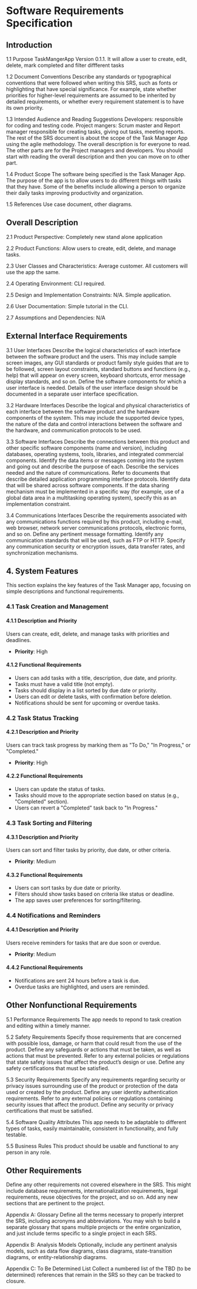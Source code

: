 # Software Requirements Specification
## Introduction
1.1 Purpose
TaskMangerApp Version 0.1.1. It will allow a user to create, edit, delete, mark completed and filter diffferent tasks


1.2 Document Conventions
Describe any standards or typographical conventions that were followed when writing this SRS, such as fonts or highlighting that have special significance. For example, state whether priorities for higher-level requirements are assumed to be inherited by detailed requirements, or whether every requirement statement is to have its own priority.

1.3 Intended Audience and Reading Suggestions
Developers: responsible for coding and testing code.
Project mangers: Scrum master and Report manager responsible for creating tasks, giving out tasks, meeting reports. 
The rest of the SRS document is about the scope of the Task Manager App using the agile methodology. The overall description is for everyone to read. The other parts are for the Project managers and developers. You should start with reading the overall description and then you can move on to other part.   


1.4 Product Scope
The software being specified is the Task Manager App. The purpose of the app is to allow users to do different things with tasks that they have. Some of the benefits include allowing a person to organize their daily tasks improving productivity and organization.  


1.5 References
Use case document, other diagrams.


## Overall Description
2.1 Product Perspective:
Completely new stand alone application

2.2 Product Functions:
Allow users to create, edit, delete, and manage tasks.

2.3 User Classes and Characteristics:
Average customer. All customers will use the app the same.

2.4 Operating Environment:
CLI required.

2.5 Design and Implementation Constraints:
N/A. Simple application.

2.6 User Documentation:
Simple tutorial in the CLI.

2.7 Assumptions and Dependencies:
N/A

## External Interface Requirements
3.1 User Interfaces
Describe the logical characteristics of each interface between the software product and the users. This may include sample screen images, any GUI standards or product family style guides that are to be followed, screen layout constraints, standard buttons and functions (e.g., help) that will appear on every screen, keyboard shortcuts, error message display standards, and so on. Define the software components for which a user interface is needed. Details of the user interface design should be documented in a separate user interface specification.

3.2 Hardware Interfaces
Describe the logical and physical characteristics of each interface between the software product and the hardware components of the system. This may include the supported device types, the nature of the data and control interactions between the software and the hardware, and communication protocols to be used.

3.3 Software Interfaces
Describe the connections between this product and other specific software components (name and version), including databases, operating systems, tools, libraries, and integrated commercial components. Identify the data items or messages coming into the system and going out and describe the purpose of each. Describe the services needed and the nature of communications. Refer to documents that describe detailed application programming interface protocols. Identify data that will be shared across software components. If the data sharing mechanism must be implemented in a specific way (for example, use of a global data area in a multitasking operating system), specify this as an implementation constraint.

3.4 Communications Interfaces
Describe the requirements associated with any communications functions required by this product, including e-mail, web browser, network server communications protocols, electronic forms, and so on. Define any pertinent message formatting. Identify any communication standards that will be used, such as FTP or HTTP. Specify any communication security or encryption issues, data transfer rates, and synchronization mechanisms.

## 4. System Features

This section explains the key features of the Task Manager app, focusing on simple descriptions and functional requirements.

### 4.1 Task Creation and Management

#### 4.1.1 Description and Priority
Users can create, edit, delete, and manage tasks with priorities and deadlines.
- **Priority**: High

#### 4.1.2 Functional Requirements
- Users can add tasks with a title, description, due date, and priority.
- Tasks must have a valid title (not empty).
- Tasks should display in a list sorted by due date or priority.
- Users can edit or delete tasks, with confirmation before deletion.
- Notifications should be sent for upcoming or overdue tasks.

### 4.2 Task Status Tracking

#### 4.2.1 Description and Priority
Users can track task progress by marking them as "To Do," "In Progress," or "Completed."
- **Priority**: High

#### 4.2.2 Functional Requirements
- Users can update the status of tasks.
- Tasks should move to the appropriate section based on status (e.g., "Completed" section).
- Users can revert a "Completed" task back to "In Progress."

### 4.3 Task Sorting and Filtering

#### 4.3.1 Description and Priority
Users can sort and filter tasks by priority, due date, or other criteria.
- **Priority**: Medium

#### 4.3.2 Functional Requirements
- Users can sort tasks by due date or priority.
- Filters should show tasks based on criteria like status or deadline.
- The app saves user preferences for sorting/filtering.

### 4.4 Notifications and Reminders

#### 4.4.1 Description and Priority
Users receive reminders for tasks that are due soon or overdue.
- **Priority**: Medium

#### 4.4.2 Functional Requirements
- Notifications are sent 24 hours before a task is due.
- Overdue tasks are highlighted, and users are reminded.

## Other Nonfunctional Requirements
5.1 Performance Requirements
The app needs to repond to task creation and editing within a timely manner.

5.2 Safety Requirements
Specify those requirements that are concerned with possible loss, damage, or harm that could result from the use of the product. Define any safeguards or actions that must be taken, as well as actions that must be prevented. Refer to any external policies or regulations that state safety issues that affect the product’s design or use. Define any safety certifications that must be satisfied.

5.3 Security Requirements
Specify any requirements regarding security or privacy issues surrounding use of the product or protection of the data used or created by the product. Define any user identity authentication requirements. Refer to any external policies or regulations containing security issues that affect the product. Define any security or privacy certifications that must be satisfied.

5.4 Software Quality Attributes
This app needs to be adaptable to different types of tasks, easily maintainable, consistent in functionality, and fully testable.

5.5 Business Rules
This product should be usable and functional to any person in any role.

## Other Requirements
Define any other requirements not covered elsewhere in the SRS. This might include database requirements, internationalization requirements, legal requirements, reuse objectives for the project, and so on. Add any new sections that are pertinent to the project.

Appendix A: Glossary
Define all the terms necessary to properly interpret the SRS, including acronyms and abbreviations. You may wish to build a separate glossary that spans multiple projects or the entire organization, and just include terms specific to a single project in each SRS.

Appendix B: Analysis Models
Optionally, include any pertinent analysis models, such as data flow diagrams, class diagrams, state-transition diagrams, or entity-relationship diagrams.

Appendix C: To Be Determined List
Collect a numbered list of the TBD (to be determined) references that remain in the SRS so they can be tracked to closure.
